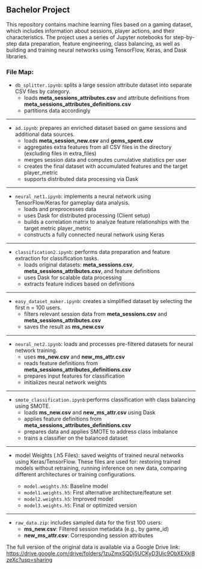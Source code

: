 ## Bachelor Project

This repository contains machine learning files based on a gaming dataset, which includes information about sessions, player actions, and their characteristics. The project uses a series of Jupyter notebooks for step-by-step data preparation, feature engineering, class balancing, as well as building and training neural networks using TensorFlow, Keras, and Dask libraries.

### File Map:
- `db_splitter.ipynb`: splits a large session attribute dataset into separate CSV files by category.
  - loads **meta_sessions_attributes.csv** and attribute definitions from **meta_sessions_attributes_definitions.csv**
  - partitions data accordingly
---  
- `ad.ipynb`: prepares an enriched dataset based on game sessions and additional data sources.
  - loads **meta_session_new.csv** and **gems_spent.csv**
  - aggregates extra features from all CSV files in the directory (excluding files in extra_files)
  - merges session data and computes cumulative statistics per user
  - creates the final dataset with accumulated features and the target player_metric
  - supports distributed data processing via Dask
---    
- `neural_net1.ipynb`: implements a neural network using TensorFlow/Keras for gameplay data analysis.
  - loads and preprocesses data
  - uses Dask for distributed processing (Client setup)
  - builds a correlation matrix to analyze feature relationships with the target metric player_metric
  - constructs a fully connected neural network using Keras
--- 
- `classification2.ipynb`: performs data preparation and feature extraction for classification tasks.
  - loads original datasets: **meta_sessions.csv**, **meta_sessions_attributes.csv**, and feature definitions
  - uses Dask for scalable data processing
  - extracts feature indices based on definitions
--- 
- `easy_dataset_maker.ipynb`: creates a simplified dataset by selecting the first n = 100 users.
  - filters relevant session data from **meta_sessions.csv** and **meta_sessions_attributes.csv**
  - saves the result as **ms_new.csv**
---     
- `neural_net2.ipynb`: loads and processes pre-filtered datasets for neural network training.
  - uses **ms_new.csv** and **new_ms_attr.csv**
  - reads feature definitions from **meta_sessions_attributes_definitions.csv**
  - prepares input features for classification
  - initializes neural network weights
--- 
- `smote_classification.ipynb`:performs classification with class balancing using SMOTE.
  - loads **ms_new.csv** and **new_ms_attr.csv** using Dask
  - applies feature definitions from **meta_sessions_attributes_definitions.csv**
  - prepares data and applies SMOTE to address class imbalance
  - trains a classifier on the balanced dataset
--- 
- model Weights (.h5 Files): saved weights of trained neural networks using Keras/TensorFlow.
  These files are used for: restoring trained models without retraining, running inference on new data, comparing different architectures or training configurations.
  
  - `model.weights.h5`: Baseline model
  - `model1.weights.h5`: First alternative architecture/feature set
  - `model2.weights.h5`: Improved model
  - `model3.weights.h5`: Final or optimized version
--- 
- `raw_data.zip`: includes sampled data for the first 100 users:
  - **ms_new.csv**: Filtered session metadata (e.g., by game_id)
  - **new_ms_attr.csv**: Corresponding session attributes

The full version of the original data is available via a Google Drive link: https://drive.google.com/drive/folders/1zuZmxSQDj5UCKyD3Uic9ObXEXkl8zeXc?usp=sharing 


